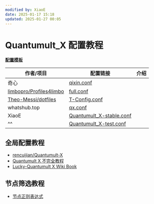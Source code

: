 ```yaml
---
modified by: XiaoE
date: 2025-01-17 15:18
updated: 2025-01-27 00:05
---
```

# Quantumult_X 配置教程

[**配置模板**](https://github.com/LaolunsiG/PCR/tree/main/Config_File/Quantumult_X/Config)

| 作者/项目                                                                 | 配置链接                                                                                                                                          | 介绍  |
| --------------------------------------------------------------------- | --------------------------------------------------------------------------------------------------------------------------------------------- | --- |
| 奇心                                                                    | [qixin.conf](https://raw.githubusercontent.com/zwf234/rules/master/QuantumultX/qixin.conf)                                                    |     |
| [limbopro/Profiles4limbo](https://github.com/limbopro/Profiles4limbo) | [full.conf](https://raw.githubusercontent.com/limbopro/Profiles4limbo/main/full.conf)                                                         |     |
| [Theo-Messi/dotfiles](https://github.com/Theo-Messi/dotfiles)         | [T-Config.conf](https://raw.githubusercontent.com/Theo-Messi/dotfiles/1e92adaf4c13afe9f62c95d8340092d6ca1dea65/QuantumultX/T-Config.conf)     |     |
| whatshub.top                                                          | [qx.conf](https://whatshub.top/config/qx.conf)                                                                                                |     |
| XiaoE                                                                 | [Quantumult_X-stable.conf](https://raw.githubusercontent.com/LaolunsiG/PCR/refs/heads/main/Config_File/Quantumult_X/Quantumult_X-stable.conf) |     |
| ^^                                                                    | [Quantumult_X-test.conf](https://raw.githubusercontent.com/LaolunsiG/PCR/refs/heads/main/Config_File/Quantumult_X/Quantumult_X-test.conf)     |     |

## 全局配置教程
- [rencuijian/Quantumult-X](https://github.com/rencuijian/Quantumult-X)
- [Quantumult X 不完全教程](https://www.notion.so/kopshawn/Quantumult-X-1d32ddc6e61c4892ad2ec5ea47f00917)
- [Lucky-Quantumult X Wiki Book](https://qx.atlucky.me/)

## 节点筛选教程
- [节点正则表达式](https://github.com/LaolunsiG/PCR/blob/main/Agency_Wiki/%E8%8A%82%E7%82%B9%E7%9A%84%E6%AD%A3%E5%88%99%E8%A1%A8%E8%BE%BE%E5%BC%8F.md)
